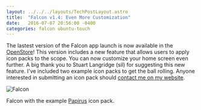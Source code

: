 ```yaml
---
layout: ../../../layouts/TechPostLayout.astro
title:  "Falcon v1.4: Even More Customization"
date:   2016-07-07 20:56:00 -0400
categories: falcon ubuntu-touch
---
```


The lastest version of the Falcon app launch is now available in the
[OpenStore](https://open.uappexplorer.com/app/falcon.bhdouglass)! This version
includes a new feature that allows users to apply icon packs to the scope.
You can now customize your home screen even further. A big thank you to
Stuart Langridge (sil) for suggesting this new feature. I've included two example
icon packs to get the ball rolling. Anyone interested in submitting an icon
pack should [contact me on my website](http://bhdouglass.com/contact.html).

![Falcon](/images/blog/falcon/screenshot2.png)

Falcon with the example [Papirus](https://github.com/PapirusDevelopmentTeam/papirus-icon-theme-gtk)
icon pack.
